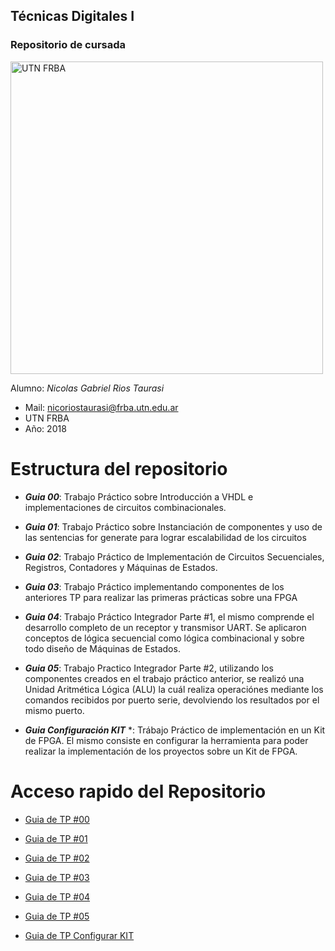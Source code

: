 ## Técnicas Digitales I
### Repositorio de cursada

<img src="https://www.frba.utn.edu.ar/wp-content/uploads/2016/08/logo-utn.ba-horizontal-e1471367724904.jpg" alt="UTN FRBA" width="500"/>

Alumno: *Nicolas Gabriel Rios Taurasi*
	
- Mail: nicoriostaurasi@frba.utn.edu.ar
- UTN FRBA
- Año: 2018


# Estructura del repositorio

* ***Guia 00***: Trabajo Práctico sobre Introducción a VHDL e implementaciones de circuitos combinacionales.

* ***Guia 01***: Trabajo Práctico sobre Instanciación de componentes y uso de las sentencias for generate para lograr escalabilidad de los circuitos

* ***Guia 02***: Trabajo Práctico de Implementación de Circuitos Secuenciales, Registros, Contadores y Máquinas de Estados.
  
* ***Guia 03***: Trabajo Práctico implementando componentes de los anteriores TP para realizar las primeras prácticas sobre una FPGA
  
* ***Guia 04***: Trabajo Práctico Integrador Parte #1, el mismo comprende el desarrollo completo de un receptor y transmisor UART. Se aplicaron conceptos de lógica secuencial como lógica combinacional y sobre todo diseño de Máquinas de Estados.

* ***Guia 05***: Trabajo Practico Integrador Parte #2, utilizando los componentes creados en el trabajo práctico anterior, se realizó una Unidad Aritmética Lógica (ALU) la cuál realiza operaciónes mediante los comandos recibidos por puerto serie, devolviendo los resultados por el mismo puerto.

* ***Guia Configuración KIT*** *: Trábajo Práctico de implementación en un Kit de FPGA. El mismo consiste en configurar la herramienta para poder realizar la implementación de los proyectos sobre un Kit de FPGA. 

# Acceso rapido del Repositorio

* [Guia de TP #00](/guia00/readme.md)

* [Guia de TP #01](/guia01/readme.md)

* [Guia de TP #02](/guia02/readme.md)

* [Guia de TP #03](/guia03/readme.md)

* [Guia de TP #04](/guia04/readme.md)

* [Guia de TP #05](/guia05/readme.md)

* [Guia de TP Configurar KIT](configuracion_kit/readme.md)
